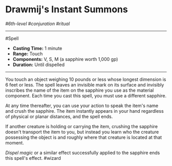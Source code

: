 # Drawmij's Instant Summons
*#6th-level #conjuration #ritual*
___ 
#Spell
- **Casting Time:** 1 minute
- **Range:** Touch
- **Components:** V, S, M (a sapphire worth 1,000 gp)
- **Duration:** Until dispelled
---
You touch an object weighing 10 pounds or less whose longest dimension is 6 feet or less. The spell leaves an invisible mark on its surface and invisibly inscribes the name of the item on the sapphire you use as the material component. Each time you cast this spell, you must use a different sapphire.

At any time thereafter, you can use your action to speak the item's name and crush the sapphire. The item instantly appears in your hand regardless of physical or planar distances, and the spell ends.

If another creature is holding or carrying the item, crushing the sapphire doesn't transport the item to you, but instead you learn who the creature possessing the object is and roughly where that creature is located at that moment.

*Dispel magic* or a similar effect successfully applied to the sapphire ends this spell's effect.
#wizard